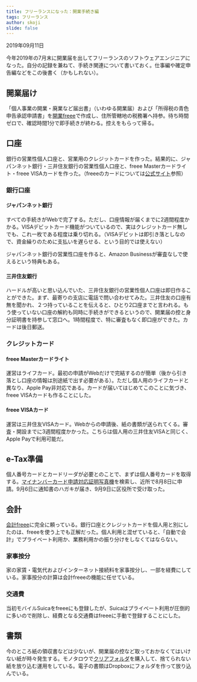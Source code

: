 ```yaml
---
title: フリーランスになった：開業手続き編
tags: フリーランス
author: skoji
slide: false
---
```


2019年09月11日

今年2019年の7月末に開業届を出してフリーランスのソフトウェアエンジニアになった。自分の記録を兼ねて、手続き関連について書いておく。仕事編や確定申告編などをこの後書く（かもしれない）。

## 開業届け

「個人事業の開業・廃業など届出書」（いわゆる開業届）および「所得税の青色申告承認申請書」を[開業freee](https://www.freee.co.jp/kaigyou/)で作成し、住所管轄地の税務署へ持参。待ち時間ゼロで、確認時間1分で即手続きが終わる。控えをもらって帰る。

## 口座

銀行の営業性個人口座と、営業用のクレジットカードを作った。結果的に、ジャパンネット銀行・三井住友銀行の営業性個人口座と、freee Masterカードライト・freee VISAカードを作った。（freeeのカードについては[公式サイト](https://www.freee.co.jp/finance/card/)参照）

### 銀行口座

#### ジャパンネット銀行

すべての手続きがWebで完了する。ただし、口座情報が届くまでに2週間程度かかる。VISAデビットカード機能がついているので、実はクレジットカード無しでも、これ一枚である程度は乗り切れる。（VISAデビットは即引き落としなので、資金繰りのために支払いを遅らせる、という目的では使えない）

ジャパンネット銀行の営業性口座を作ると、Amazon Businessが審査なしで使えるという特典もある。

#### 三井住友銀行

ハードルが高いと思い込んでいた、三井住友銀行の営業性個人口座は即日作ることができた。まず、最寄りの支店に電話で問い合わせてみた。三井住友の口座有無を聞かれ、２つ持っていることを伝えると、ひとり2口座までと言われる。もう使っていない口座の解約も同時に手続きができるというので、開業届の控と身分証明書を持参して窓口へ。1時間程度で、特に審査もなく即口座ができた。カードは後日郵送。

### クレジットカード

#### freee Masterカードライト

運営はライフカード。最初の申請がWebだけで完結するのが簡単（後から引き落とし口座の情報は別途紙で出す必要がある）。ただし個人用のライフカードと異なり、Apple Pay非対応である。カードが届いてはじめてこのことに気づき、freee VISAカードも作ることにした。

#### freee VISAカード

運営は三井住友VISAカード。Webからの申請後、紙の書類が送られてくる。審査・開設までに3週間程度かかった。こちらは個人用の三井住友VISAと同じく、Apple Payで利用可能だ。

## e-Tax準備

個人番号カードとカードリーダが必要とのことで、まずは個人番号カードを取得する。[マイナンバーカード申請対応証明写真機](https://www.kojinbango-card.go.jp/kofushinse/)を検索し、近所で8月8日に申請。9月6日に通知書のハガキが届き、9月9日に区役所で受け取った。

## 会計

[会計freee](https://www.freee.co.jp)に完全に頼っている。銀行口座とクレジットカードを個人用と別にしたのは、freeeを使う上でも正解だった。個人利用と混ぜていると、「自動で会計」でプライベート利用か、業務利用かの振り分けをしなくてはならない。

### 家事按分

家の家賃・電気代およびインターネット接続料を家事按分し、一部を経費にしている。家事按分の計算は会計freeeの機能に任せている。

### 交通費
当初モバイルSuicaをfreeeにも登録したが、Suicaはプライベート利用が圧倒的に多いので削除し、経費となる交通費はfreeeに手動で登録することにした。

## 書類

今のところ紙の領収書などは少ないが、開業届の控など取っておかなくてはいけない紙が時々発生する。モノタロウで[クリアフォルダ](https://www.monotaro.com/p/3669/5285/?displayId=4)を購入して、捨てられない紙を放り込む運用をしている。電子の書類はDropboxにフォルダを作って放り込んでいる。
